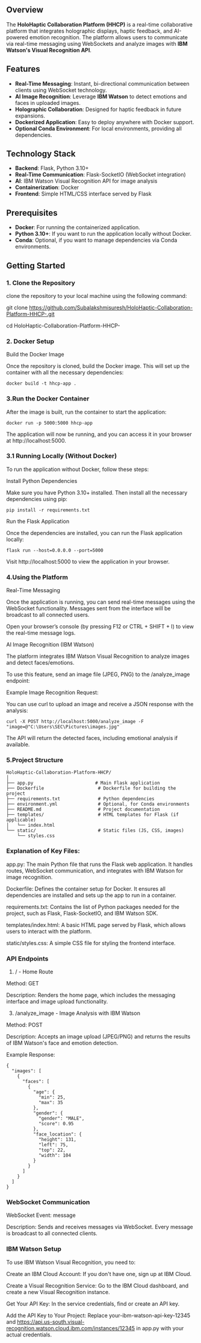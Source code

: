 ## Overview
The **HoloHaptic Collaboration Platform (HHCP)** is a real-time collaborative platform that integrates holographic displays, haptic feedback, and AI-powered emotion recognition. The platform allows users to communicate via real-time messaging using WebSockets and analyze images with **IBM Watson's Visual Recognition API**.

## Features
- **Real-Time Messaging**: Instant, bi-directional communication between clients using WebSocket technology.
- **AI Image Recognition**: Leverage **IBM Watson** to detect emotions and faces in uploaded images.
- **Holographic Collaboration**: Designed for haptic feedback in future expansions.
- **Dockerized Application**: Easy to deploy anywhere with Docker support.
- **Optional Conda Environment**: For local environments, providing all dependencies.

## Technology Stack
- **Backend**: Flask, Python 3.10+
- **Real-Time Communication**: Flask-SocketIO (WebSocket integration)
- **AI**: IBM Watson Visual Recognition API for image analysis
- **Containerization**: Docker
- **Frontend**: Simple HTML/CSS interface served by Flask

## Prerequisites
- **Docker**: For running the containerized application.
- **Python 3.10+**: If you want to run the application locally without Docker.
- **Conda**: Optional, if you want to manage dependencies via Conda environments.

## Getting Started

### 1. Clone the Repository
clone the repository to your local machine using the following command:
 
git clone https://github.com/Subalakshmisuresh/HoloHaptic-Collaboration-Platform-HHCP-.git

cd HoloHaptic-Collaboration-Platform-HHCP-

### 2. Docker Setup
Build the Docker Image

Once the repository is cloned, build the Docker image. This will set up the container with all the necessary dependencies:
```
docker build -t hhcp-app .

```
### 3.Run the Docker Container
After the image is built, run the container to start the application:
```
docker run -p 5000:5000 hhcp-app
```
The application will now be running, and you can access it in your browser at http://localhost:5000.

### 3.1 Running Locally (Without Docker)
To run the application without Docker, follow these steps:

Install Python Dependencies

Make sure you have Python 3.10+ installed. Then install all the necessary dependencies using pip:
```
pip install -r requirements.txt
```

Run the Flask Application

Once the dependencies are installed, you can run the Flask application locally:

```
flask run --host=0.0.0.0 --port=5000
```
Visit http://localhost:5000 to view the application in your browser.

### 4.Using the Platform
Real-Time Messaging

Once the application is running, you can send real-time messages using the WebSocket functionality. Messages sent from the interface will be broadcast to all connected users.

Open your browser’s console (by pressing F12 or CTRL + SHIFT + I) to view the real-time message logs.

AI Image Recognition (IBM Watson)

The platform integrates IBM Watson Visual Recognition to analyze images and detect faces/emotions.

To use this feature, send an image file (JPEG, PNG) to the /analyze_image endpoint:

Example Image Recognition Request:

You can use curl to upload an image and receive a JSON response with the analysis:

```
curl -X POST http://localhost:5000/analyze_image -F "image=@"C:\Users\SEC\Pictures\images.jpg"
```
The API will return the detected faces, including emotional analysis if available.

### 5.Project Structure
```
HoloHaptic-Collaboration-Platform-HHCP/
│
├── app.py                       # Main Flask application
├── Dockerfile                    # Dockerfile for building the project
├── requirements.txt              # Python dependencies
├── environment.yml               # Optional, for Conda environments
├── README.md                     # Project documentation
├── templates/                    # HTML templates for Flask (if applicable)
│   └── index.html
└── static/                       # Static files (JS, CSS, images)
    └── styles.css

```
### Explanation of Key Files:
app.py: The main Python file that runs the Flask web application. It handles routes, WebSocket communication, and integrates with IBM Watson for image recognition.

Dockerfile: Defines the container setup for Docker. It ensures all dependencies are installed and sets up the app to run in a container.

requirements.txt: Contains the list of Python packages needed for the project, such as Flask, Flask-SocketIO, and IBM Watson SDK.

templates/index.html: A basic HTML page served by Flask, which allows users to interact with the platform.

static/styles.css: A simple CSS file for styling the frontend interface.

### API Endpoints

1. / - Home Route
   
Method: GET

Description: Renders the home page, which includes the messaging interface and image upload functionality.

3. /analyze_image - Image Analysis with IBM Watson
   
Method: POST

Description: Accepts an image upload (JPEG/PNG) and returns the results of IBM Watson's face and emotion detection.

Example Response:
```
{
  "images": [
    {
      "faces": [
        {
          "age": {
            "min": 25,
            "max": 35
          },
          "gender": {
            "gender": "MALE",
            "score": 0.95
          },
          "face_location": {
            "height": 131,
            "left": 75,
            "top": 22,
            "width": 104
          }
        }
      ]
    }
  ]
}
```
### WebSocket Communication
WebSocket Event: message

Description: Sends and receives messages via WebSocket. Every message is broadcast to all connected clients.

### IBM Watson Setup
To use IBM Watson Visual Recognition, you need to:

Create an IBM Cloud Account: If you don't have one, sign up at IBM Cloud.

Create a Visual Recognition Service: Go to the IBM Cloud dashboard, and create a new Visual Recognition instance.

Get Your API Key: In the service credentials, find or create an API key.

Add the API Key to Your Project: Replace your-ibm-watson-api-key-12345 and https://api.us-south.visual-recognition.watson.cloud.ibm.com/instances/12345 in app.py with your actual credentials.


